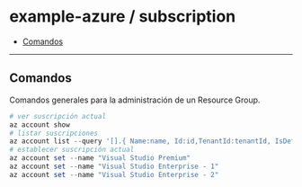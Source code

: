 # example-azure / subscription

- [Comandos](#comandos)

---

## Comandos

Comandos generales para la administración de un Resource Group.

```powershell
# ver suscripción actual
az account show
# listar suscripciones
az account list --query '[].{ Name:name, Id:id,TenantId:tenantId, IsDefault:isDefault }' --out table
# establecer suscripción actual
az account set --name "Visual Studio Premium"
az account set --name "Visual Studio Enterprise - 1"
az account set --name "Visual Studio Enterprise - 2"
```
